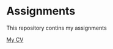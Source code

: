 # Assignments  

This repository contins my assignments

[My CV](https://github.com/spirosara/Assignments/blob/master/CV.md)
